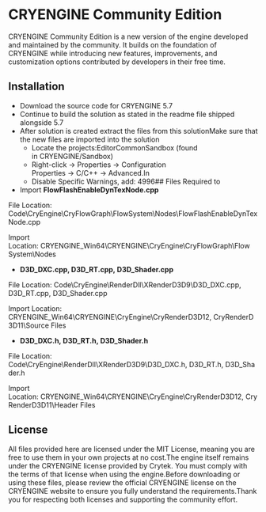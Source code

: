 # CRYENGINE Community Edition
CRYENGINE Community Edition is a new version of the engine developed and maintained by the community. It builds on the foundation of CRYENGINE while introducing new features, improvements, and customization options contributed by developers in their free time.
## Installation
- Download the source code for CRYENGINE 5.7
- Continue to build the solution as stated in the readme file shipped alongside 5.7
- After solution is created extract the files from this solutionMake sure that the new files are imported into the solution
  - Locate the projects:EditorCommonSandbox&nbsp;(found in&nbsp;CRYENGINE/Sandbox)
  - Right-click →&nbsp;Properties&nbsp;→&nbsp;Configuration Properties&nbsp;→&nbsp;C/C++&nbsp;→&nbsp;Advanced.In&nbsp;
  - Disable Specific Warnings, add: 4996## Files Required to 
- Import __FlowFlashEnableDynTexNode.cpp__

File Location: Code\CryEngine\CryFlowGraph\FlowSystem\Nodes\FlowFlashEnableDynTexNode.cpp

Import Location:&nbsp;CRYENGINE_Win64\CRYENGINE\CryEngine\CryFlowGraph\Flow System\Nodes
- __D3D_DXC.cpp, D3D_RT.cpp,&nbsp;D3D_Shader.cpp__

File Location: Code\CryEngine\RenderDll\XRenderD3D9\D3D_DXC.cpp, D3D_RT.cpp,&nbsp;D3D_Shader.cpp

Import Location: CRYENGINE_Win64\CRYENGINE\CryEngine\CryRenderD3D12,&nbsp;CryRenderD3D11\Source Files
 - __D3D_DXC.h,&nbsp;D3D_RT.h,&nbsp;D3D_Shader.h__

File Location: Code\CryEngine\RenderDll\XRenderD3D9\D3D_DXC.h,&nbsp;D3D_RT.h,&nbsp;D3D_Shader.h

Import Location:&nbsp;CRYENGINE_Win64\CRYENGINE\CryEngine\CryRenderD3D12,&nbsp;CryRenderD3D11\Header Files
## License&nbsp;
All files provided here are licensed under the MIT License, meaning you are free to use them in your own projects at no cost.The engine itself remains under the CRYENGINE license provided by Crytek. You must comply with the terms of that license when using the engine.Before downloading or using these files, please review the official CRYENGINE license on the CRYENGINE website&nbsp;to ensure you fully understand the requirements.Thank you for respecting both licenses and supporting the community effort.
